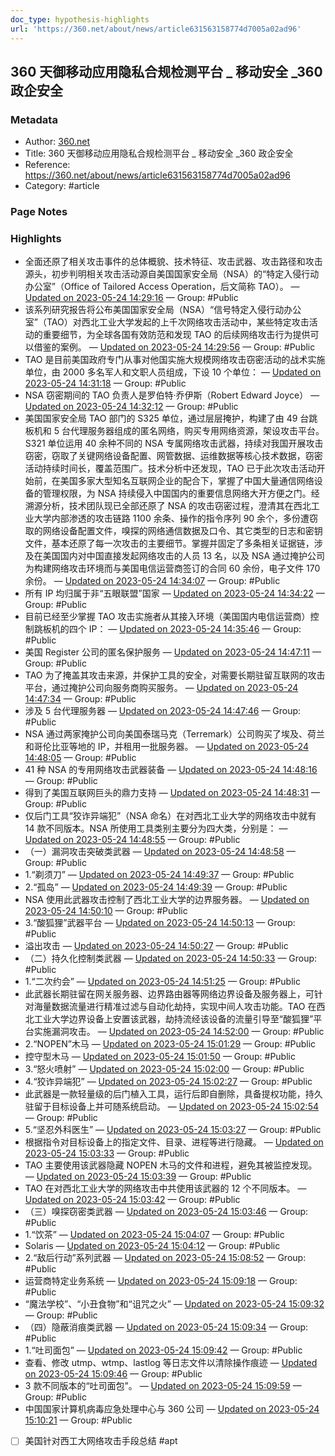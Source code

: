 ```yaml
---
doc_type: hypothesis-highlights
url: 'https://360.net/about/news/article631563158774d7005a02ad96'
---
```


## 360 天御移动应用隐私合规检测平台 _ 移动安全 _360 政企安全

### Metadata

- Author: [360.net]()
- Title: 360 天御移动应用隐私合规检测平台 _ 移动安全 _360 政企安全
- Reference: <https://360.net/about/news/article631563158774d7005a02ad96>
- Category: #article

### Page Notes

### Highlights

- 全面还原了相关攻击事件的总体概貌、技术特征、攻击武器、攻击路径和攻击源头，初步判明相关攻击活动源自美国国家安全局（NSA）的“特定入侵行动办公室”（Office of Tailored Access Operation，后文简称 TAO）。 — [Updated on 2023-05-24 14:29:16](https://hyp.is/Tm29Wvn8Ee2Q_3uM7cS29Q/360.net/about/news/article631563158774d7005a02ad96) — Group: #Public
- 该系列研究报告将公布美国国家安全局（NSA）“信号特定入侵行动办公室”（TAO）对西北工业大学发起的上千次网络攻击活动中，某些特定攻击活动的重要细节，为全球各国有效防范和发现 TAO 的后续网络攻击行为提供可以借鉴的案例。 — [Updated on 2023-05-24 14:29:56](https://hyp.is/ZoXhkvn8Ee2xqAuQ-0iw1w/360.net/about/news/article631563158774d7005a02ad96) — Group: #Public
- TAO 是目前美国政府专门从事对他国实施大规模网络攻击窃密活动的战术实施单位，由 2000 多名军人和文职人员组成，下设 10 个单位： — [Updated on 2023-05-24 14:31:18](https://hyp.is/l1oGSvn8Ee26zWP9wYGFjA/360.net/about/news/article631563158774d7005a02ad96) — Group: #Public
- NSA 窃密期间的 TAO 负责人是罗伯特·乔伊斯（Robert Edward Joyce） — [Updated on 2023-05-24 14:32:12](https://hyp.is/t4bOJvn8Ee2xe5sLwIzzNA/360.net/about/news/article631563158774d7005a02ad96) — Group: #Public
- 美国国家安全局 TAO 部门的 S325 单位，通过层层掩护，构建了由 49 台跳板机和 5 台代理服务器组成的匿名网络，购买专用网络资源，架设攻击平台。S321 单位运用 40 余种不同的 NSA 专属网络攻击武器，持续对我国开展攻击窃密，窃取了关键网络设备配置、网管数据、运维数据等核心技术数据，窃密活动持续时间长，覆盖范围广。技术分析中还发现，TAO 已于此次攻击活动开始前，在美国多家大型知名互联网企业的配合下，掌握了中国大量通信网络设备的管理权限，为 NSA 持续侵入中国国内的重要信息网络大开方便之门。经溯源分析，技术团队现已全部还原了 NSA 的攻击窃密过程，澄清其在西北工业大学内部渗透的攻击链路 1100 余条、操作的指令序列 90 余个，多份遭窃取的网络设备配置文件，嗅探的网络通信数据及口令、其它类型的日志和密钥文件，基本还原了每一次攻击的主要细节。掌握并固定了多条相关证据链，涉及在美国国内对中国直接发起网络攻击的人员 13 名，以及 NSA 通过掩护公司为构建网络攻击环境而与美国电信运营商签订的合同 60 余份，电子文件 170 余份。 — [Updated on 2023-05-24 14:34:07](https://hyp.is/--XRcPn8Ee2myFtW9cS7Uw/360.net/about/news/article631563158774d7005a02ad96) — Group: #Public
- 所有 IP 均归属于非“五眼联盟”国家 — [Updated on 2023-05-24 14:34:22](https://hyp.is/BTnrsvn9Ee2DNC_RFVWlIQ/360.net/about/news/article631563158774d7005a02ad96) — Group: #Public
- 目前已经至少掌握 TAO 攻击实施者从其接入环境（美国国内电信运营商）控制跳板机的四个 IP： — [Updated on 2023-05-24 14:35:46](https://hyp.is/NwFEdPn9Ee22va-Dx2UZ1g/360.net/about/news/article631563158774d7005a02ad96) — Group: #Public
- 美国 Register 公司的匿名保护服务 — [Updated on 2023-05-24 14:47:11](https://hyp.is/z3um7vn-Ee2de4_8At4rAA/360.net/about/news/article631563158774d7005a02ad96) — Group: #Public
- TAO 为了掩盖其攻击来源，并保护工具的安全，对需要长期驻留互联网的攻击平台，通过掩护公司向服务商购买服务。 — [Updated on 2023-05-24 14:47:34](https://hyp.is/3TG_Ovn-Ee2U9cN8kjh38w/360.net/about/news/article631563158774d7005a02ad96) — Group: #Public
- 涉及 5 台代理服务器 — [Updated on 2023-05-24 14:47:46](https://hyp.is/5HWWfPn-Ee2Xb6OYlQP3qQ/360.net/about/news/article631563158774d7005a02ad96) — Group: #Public
- NSA 通过两家掩护公司向美国泰瑞马克（Terremark）公司购买了埃及、荷兰和哥伦比亚等地的 IP，并租用一批服务器。 — [Updated on 2023-05-24 14:48:05](https://hyp.is/79sX5Pn-Ee2dfGubDbnXYg/360.net/about/news/article631563158774d7005a02ad96) — Group: #Public
- 41 种 NSA 的专用网络攻击武器装备 — [Updated on 2023-05-24 14:48:16](https://hyp.is/9hMhEPn-Ee2wIXs7iXIZZg/360.net/about/news/article631563158774d7005a02ad96) — Group: #Public
- 得到了美国互联网巨头的鼎力支持 — [Updated on 2023-05-24 14:48:31](https://hyp.is/_tDzfPn-Ee2KnePR6vAf1w/360.net/about/news/article631563158774d7005a02ad96) — Group: #Public
- 仅后门工具“狡诈异端犯”（NSA 命名）在对西北工业大学的网络攻击中就有 14 款不同版本。NSA 所使用工具类别主要分为四大类，分别是： — [Updated on 2023-05-24 14:48:55](https://hyp.is/DZ3ntvn_Ee2g5peawrPdFA/360.net/about/news/article631563158774d7005a02ad96) — Group: #Public
- （一）漏洞攻击突破类武器 — [Updated on 2023-05-24 14:48:58](https://hyp.is/D1ASvvn_Ee24SJ8ES3DUWg/360.net/about/news/article631563158774d7005a02ad96) — Group: #Public
- 1.“剃须刀” — [Updated on 2023-05-24 14:49:37](https://hyp.is/JmG9Nvn_Ee2ZKl-5RxePoA/360.net/about/news/article631563158774d7005a02ad96) — Group: #Public
- 2.“孤岛” — [Updated on 2023-05-24 14:49:39](https://hyp.is/J7mwlPn_Ee2Hk595meIYQg/360.net/about/news/article631563158774d7005a02ad96) — Group: #Public
- NSA 使用此武器攻击控制了西北工业大学的边界服务器。 — [Updated on 2023-05-24 14:50:10](https://hyp.is/Odtd6vn_Ee2v7Zc8Mn5dpQ/360.net/about/news/article631563158774d7005a02ad96) — Group: #Public
- 3.“酸狐狸”武器平台 — [Updated on 2023-05-24 14:50:13](https://hyp.is/O7L7APn_Ee2ymc80DZ1JOQ/360.net/about/news/article631563158774d7005a02ad96) — Group: #Public
- 溢出攻击 — [Updated on 2023-05-24 14:50:27](https://hyp.is/RD8EOvn_Ee2qZt8AwMyBhA/360.net/about/news/article631563158774d7005a02ad96) — Group: #Public
- （二）持久化控制类武器 — [Updated on 2023-05-24 14:50:33](https://hyp.is/R5wNTvn_Ee2DOe9cm3rS-Q/360.net/about/news/article631563158774d7005a02ad96) — Group: #Public
- 1.“二次约会” — [Updated on 2023-05-24 14:51:25](https://hyp.is/ZtYpavn_Ee2RB4-bnOM_TQ/360.net/about/news/article631563158774d7005a02ad96) — Group: #Public
- 此武器长期驻留在网关服务器、边界路由器等网络边界设备及服务器上，可针对海量数据流量进行精准过滤与自动化劫持，实现中间人攻击功能。TAO 在西北工业大学边界设备上安置该武器，劫持流经该设备的流量引导至“酸狐狸”平台实施漏洞攻击。 — [Updated on 2023-05-24 14:52:00](https://hyp.is/e4p18Pn_Ee26uA-Wv5IYRg/360.net/about/news/article631563158774d7005a02ad96) — Group: #Public
- 2.“NOPEN”木马 — [Updated on 2023-05-24 15:01:29](https://hyp.is/zsUlZvoAEe2IJv91PiDL1w/360.net/about/news/article631563158774d7005a02ad96) — Group: #Public
- 控守型木马 — [Updated on 2023-05-24 15:01:50](https://hyp.is/252kXPoAEe2u6t9ITM4G8g/360.net/about/news/article631563158774d7005a02ad96) — Group: #Public
- 3.“怒火喷射” — [Updated on 2023-05-24 15:02:00](https://hyp.is/4RFQPPoAEe2qa5vp_Y1s6A/360.net/about/news/article631563158774d7005a02ad96) — Group: #Public
- 4.“狡诈异端犯” — [Updated on 2023-05-24 15:02:27](https://hyp.is/8Y_CkPoAEe2j6NPG2QCzGg/360.net/about/news/article631563158774d7005a02ad96) — Group: #Public
- 此武器是一款轻量级的后门植入工具，运行后即自删除，具备提权功能，持久驻留于目标设备上并可随系统启动。 — [Updated on 2023-05-24 15:02:54](https://hyp.is/Abi0JPoBEe2h3eN6ucbj9g/360.net/about/news/article631563158774d7005a02ad96) — Group: #Public
- 5.“坚忍外科医生” — [Updated on 2023-05-24 15:03:27](https://hyp.is/FVhcFPoBEe2xjKcSdocdBw/360.net/about/news/article631563158774d7005a02ad96) — Group: #Public
- 根据指令对目标设备上的指定文件、目录、进程等进行隐藏。 — [Updated on 2023-05-24 15:03:33](https://hyp.is/GQVe1PoBEe2Y4Of5LPlASw/360.net/about/news/article631563158774d7005a02ad96) — Group: #Public
- TAO 主要使用该武器隐藏 NOPEN 木马的文件和进程，避免其被监控发现。 — [Updated on 2023-05-24 15:03:39](https://hyp.is/HCXdHvoBEe2u7A_aaBFxHw/360.net/about/news/article631563158774d7005a02ad96) — Group: #Public
- TAO 在对西北工业大学的网络攻击中共使用该武器的 12 个不同版本。 — [Updated on 2023-05-24 15:03:42](https://hyp.is/HiuRTvoBEe24VIec1EZ-dw/360.net/about/news/article631563158774d7005a02ad96) — Group: #Public
- （三）嗅探窃密类武器 — [Updated on 2023-05-24 15:03:46](https://hyp.is/IJ-aiPoBEe2ZNmv7skyrAg/360.net/about/news/article631563158774d7005a02ad96) — Group: #Public
- 1.“饮茶” — [Updated on 2023-05-24 15:04:07](https://hyp.is/LMXpAvoBEe2TX-spa23lGg/360.net/about/news/article631563158774d7005a02ad96) — Group: #Public
- Solaris — [Updated on 2023-05-24 15:04:12](https://hyp.is/MApjLPoBEe2edp-3vLVFnA/360.net/about/news/article631563158774d7005a02ad96) — Group: #Public
- 2.“敌后行动”系列武器 — [Updated on 2023-05-24 15:08:52](https://hyp.is/1q9sXvoBEe2XPDtfgBtLWw/360.net/about/news/article631563158774d7005a02ad96) — Group: #Public
- 运营商特定业务系统 — [Updated on 2023-05-24 15:09:18](https://hyp.is/5i2imvoBEe2MA0eTyfmYOQ/360.net/about/news/article631563158774d7005a02ad96) — Group: #Public
- “魔法学校”、“小丑食物”和“诅咒之火” — [Updated on 2023-05-24 15:09:32](https://hyp.is/7oPY7PoBEe2qbnMjQmDJpA/360.net/about/news/article631563158774d7005a02ad96) — Group: #Public
- （四）隐蔽消痕类武器 — [Updated on 2023-05-24 15:09:34](https://hyp.is/7-MOzvoBEe2dhSt3qAGW-A/360.net/about/news/article631563158774d7005a02ad96) — Group: #Public
- 1.“吐司面包” — [Updated on 2023-05-24 15:09:42](https://hyp.is/9MQ2ovoBEe2wLCtT_86M0g/360.net/about/news/article631563158774d7005a02ad96) — Group: #Public
- 查看、修改 utmp、wtmp、lastlog 等日志文件以清除操作痕迹 — [Updated on 2023-05-24 15:09:46](https://hyp.is/907SGvoBEe2KqOOypYPZlw/360.net/about/news/article631563158774d7005a02ad96) — Group: #Public
- 3 款不同版本的“吐司面包”。 — [Updated on 2023-05-24 15:09:59](https://hyp.is/_q4FHPoBEe2g8MPnRC9sZw/360.net/about/news/article631563158774d7005a02ad96) — Group: #Public
- 中国国家计算机病毒应急处理中心与 360 公司 — [Updated on 2023-05-24 15:10:21](https://hyp.is/C_pKoPoCEe24VrPC6spYEw/360.net/about/news/article631563158774d7005a02ad96) — Group: #Public
- [ ] 美国针对西工大网络攻击手段总结 #apt
